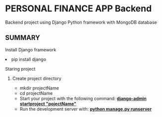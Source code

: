 # PERSONAL FINANCE APP Backend

Backend project using Django Python framework with MongoDB database

## SUMMARY
<p>Install Django framework</p>
<li>pip install django</li>

<p>Staring project</p>
<ol type='1'>
<li>Create project directory</li>
    <ul>
        <li>mkdir projectName</li>
        <li>cd projectName</li>
        <li>Start your project with the following command: <u><b>django-admin startproject "pojectName"</b></u></li>
        <li>Run the development server with: <u><b>python manage.py runserver</b></u></li>
    </ul>
